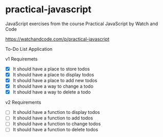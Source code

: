 # practical-javascript
JavaScript exercises from the course Practical JavaScript by Watch and Code

https://watchandcode.com/p/practical-javascript

To-Do List Application

v1 Requiremets 
- [x] It should have a place to store todos
- [x] It should have a place to display todos
- [x] It should have a place to add new todos
- [x] It should have a way to change a todo
- [x] It should have a way to delete a todo

v2 Requirements
- [ ] It should have a function to display todos
- [ ] It should have a function to add todos
- [ ] It should have a function to change todos
- [ ] It should have a function to delete todos
